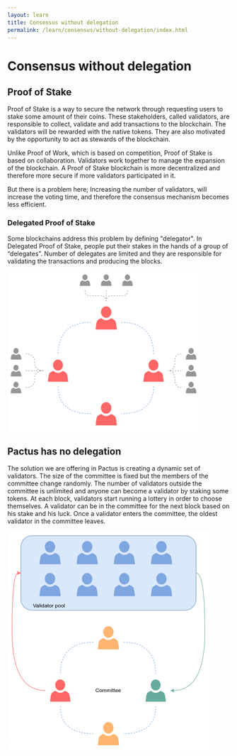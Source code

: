 ```yaml
---
layout: learn
title: Consensus without delegation
permalink: /learn/consensus/without-delegation/index.html
---
```


# Consensus without delegation

## Proof of Stake

Proof of Stake is a way to secure the network through requesting users to stake some amount of their coins.
These stakeholders, called validators, are responsible to collect, validate and add transactions to the blockchain.
The validators will be rewarded with the native tokens.
They are also motivated by the opportunity to act as stewards of the blockchain.

Unlike Proof of Work, which is based on competition, Proof of Stake is based on collaboration.
Validators work together to manage the expansion of the blockchain.
A Proof of Stake blockchain is more decentralized and therefore more secure if more validators participated in it.

But there is a problem here; Increasing the number of validators, will increase the voting time, and therefore the consensus
mechanism becomes less efficient.

### Delegated Proof of Stake

Some blockchains address this problem by defining "delegator".
In Delegated Proof of Stake, people put their stakes in the hands of a group of “delegates”.
Number of delegates are limited and they are responsible for validating the transactions and producing the blocks.

![Delegated Proof of Stake](/assets/images/delegated_proof_of_stake.png)

## Pactus has no delegation

The solution we are offering in Pactus is creating a dynamic set of validators.
The size of the committee is fixed but the members of the committee change randomly.
The number of validators outside the committee is unlimited and anyone can become a validator by staking some tokens.
At each block, validators start running a lottery in order to choose themselves.
A validator can be in the committee for the next block based on his stake and his luck.
Once a validator enters the committee, the oldest validator in the committee leaves.

![Pactus Proof of Stake](/assets/images/pactus_validator_pool.png)
